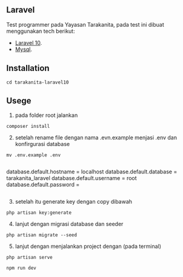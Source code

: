 ## Laravel

Test programmer pada Yayasan Tarakanita, pada test ini dibuat menggunakan tech berikut:

-   [Laravel 10](https://laravel.com/docs/10.x).
-   [Mysql](https://www.mysql.com/).

## Installation

```
cd tarakanita-laravel10

```

## Usege

1. pada folder root jalankan

```
composer install
```

2. setelah rename file dengan nama .evn.example menjasi .env dan konfirgurasi database

```
mv .env.example .env
```

```

```

database.default.hostname = localhost
database.default.database = tarakanita_laravel
database.default.username = root
database.default.password =

```

```

3. setelah itu generate key dengan copy dibawah

```
php artisan key:generate
```

4. lanjut dengan migrasi database dan seeder

```
php artisan migrate --seed
```

5. lanjut dengan menjalankan project dengan (pada terminal)

```
php artisan serve
```

```
npm run dev
```

